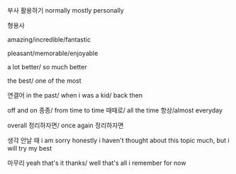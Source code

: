 부사 활용하기
normally mostly personally

형용사

amazing/incredible/fantastic

pleasant/memorable/enjoyable

a lot better/ so much better

the best/ one of the most

연결어
in the past/ when i was a kid/ back then

off and on 종종/ from time to time 때때로/ all the time 항상/almost everyday

overall 정리하자면/ once again 정리하자면

생각 안날 때
i am sorry honestly i haven't thought about this topic much, but i will try my best

마무리
yeah that's it thanks/ well that's all i remember for now